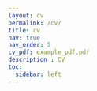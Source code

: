 ```yaml
---
layout: cv
permalink: /cv/
title: cv
nav: true
nav_order: 5
cv_pdf: example_pdf.pdf
description : CV 
toc:
  sidebar: left
---
```

